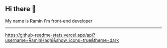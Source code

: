 ## Hi there 👋
My name is Ramin i'm front-end developer
___
https://github-readme-stats.vercel.app/api?username=RaminHaghi&show_icons=true&theme=dark
<!--
**RaminHaghi/RaminHaghi** is a ✨ _special_ ✨ repository because its `README.md` (this file) appears on your GitHub profile.

Here are some ideas to get you started:

- 🔭 I’m currently working on ...
- 🌱 I’m currently learning ...
- 👯 I’m looking to collaborate on ...
- 🤔 I’m looking for help with ...
- 💬 Ask me about ...
- 📫 How to reach me: ...
- 😄 Pronouns: ...
- ⚡ Fun fact: ...
-->
